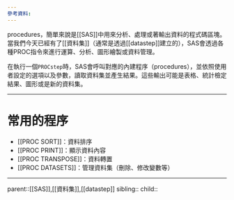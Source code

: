```yaml
---
參考資料:
---
```

procedures，簡單來說是[[SAS]]中用來分析、處理或著輸出資料的程式碼區塊。
當我們今天已經有了[[資料集]]（通常是透過[[datastep]]建立的），SAS會透過各種PROC指令來進行運算、分析、圖形繪製或資料管理。

在執行一個`PROCstep`時，SAS會呼叫對應的內建程序（procedures），並依照使用者設定的選項以及參數，讀取資料集並產生結果。這些輸出可能是表格、統計檢定結果、圖形或是新的資料集。
- - -
# 常用的程序
- [[PROC SORT]]：資料排序
- [[PROC PRINT]]：顯示資料內容
- [[PROC TRANSPOSE]]：資料轉置
- [[PROC DATASETS]]：管理資料集（刪除、修改變數等）

- - -
parent::[[SAS]],[[資料集]],[[datastep]]
sibling::
child::